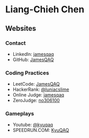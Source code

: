 # Liang-Chieh Chen

## Websites

### Contact

- LinkedIn: [jamesqaq](https://www.linkedin.com/in/jamesqaq)
- GitHub: [JamesQAQ](https://github.com/JamesQAQ)

### Coding Practices

- LeetCode: [JamesQAQ](https://leetcode.com/JamesQAQ)
- HackerRank: [@luniacslime](https://www.hackerrank.com/profile/luniacslime)
- Online Judge: [jamesqaq](https://onlinejudge.org/index.php?option=com_onlinejudge&Itemid=8&page=show_authorstats&userid=69006)
- ZeroJudge: [no306100](https://zerojudge.tw/UserStatistic?id=9600)

### Gameplays

- Youtube: [@kyuqaq](https://www.youtube.com/@kyuqaq)
- SPEEDRUN.COM: [KyuQAQ](https://www.speedrun.com/users/KyuQAQ)
